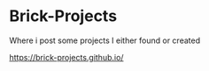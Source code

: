 # Brick-Projects

Where i post some projects I either found or created

https://brick-projects.github.io/
